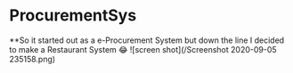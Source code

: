 # ProcurementSys
**So it started out as a e-Procurement System but down the line I decided to make a Restaurant System 😂
![screen shot](/Screenshot 2020-09-05 235158.png)

